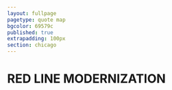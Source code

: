 ```yaml
---
layout: fullpage
pagetype: quote map
bgcolor: 69579c
published: true
extrapadding: 100px
section: chicago
---
```


<div id="redrehab" class="mapstage"></div>
<div class="mapstage"></div>

# RED LINE MODERNIZATION